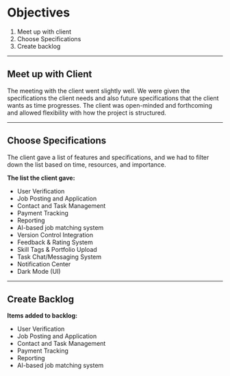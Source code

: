 # Objectives

1. Meet up with client
2. Choose Specifications  
3. Create backlog  

---

## Meet up with Client

The meeting with the client went slightly well. We were given the specifications the client needs and also future specifications that the client wants as time progresses. The client was open-minded and forthcoming and allowed flexibility with how the project is structured.

---

## Choose Specifications

The client gave a list of features and specifications, and we had to filter down the list based on time, resources, and importance.

**The list the client gave:**

- User Verification  
- Job Posting and Application  
- Contact and Task Management  
- Payment Tracking  
- Reporting  
- AI-based job matching system  
- Version Control Integration  
- Feedback & Rating System  
- Skill Tags & Portfolio Upload  
- Task Chat/Messaging System  
- Notification Center  
- Dark Mode (UI)  

---

## Create Backlog

**Items added to backlog:**

- User Verification  
- Job Posting and Application  
- Contact and Task Management  
- Payment Tracking  
- Reporting  
- AI-based job matching system  
